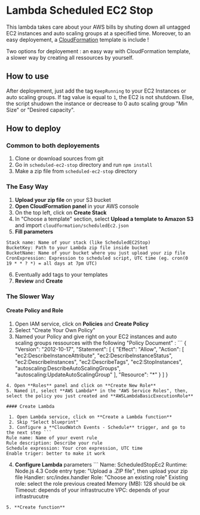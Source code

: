 # Lambda Scheduled EC2 Stop

This lambda takes care about your AWS bills by shuting down all untagged EC2 instances and auto scaling groups at a specified time.
Moreover, to an easy deployement, a [CloudFormation](https://aws.amazon.com/cloudformation/) template is include !

Two options for deployement : an easy way with CloudFormation template, a slower way by creating all ressources by yourself.

## How to use

After deployement, just add the tag `KeepRunning` to your EC2 Instances or auto scaling groups.
If tag value is equal to `1`, the EC2 is not shutdown. 
Else, the script shudown the instance or decrease to 0 auto scaling group "Min Size" or "Desired capacity".

## How to deploy

### Common to both deployements

1. Clone or download sources from git
2. Go in `scheduled-ec2-stop` directory and run `npm install`
3. Make a zip file from `scheduled-ec2-stop` directory

### The Easy Way

1. **Upload your zip file** on your S3 bucket 
2. **Open CloudFormation panel** in your AWS console
3. On the top left, click on **Create Stack**
4. In "Choose a template" section, select **Upload a template to Amazon S3** and import `cloudformation/scheduledEc2.json`
5. **Fill parameters**
```
Stack name: Name of your stack (like ScheduledEC2Stop)
BucketKey: Path to your Lambda zip file inside bucket
BucketName: Name of your bucket where you just upload your zip file
CronExpression: Expression to scheduled script, UTC time (eg. cron(0 19 * * ? *) = all days at 7pm UTC)
```
6. Eventually add tags to your templates
7. **Review** and **Create**

### The Slower Way

#### Create Policy and Role

 1. Open IAM service, click on **Policies** and **Create Policy**
 2. Select "Create Your Own Policy"
 3. Named your Policy and give right on your EC2 instances and auto scaling groups ressources with the following "Policy Document" : ```
{
    "Version": "2012-10-17",
    "Statement": [
        {
            "Effect": "Allow",
            "Action": [
                "ec2:DescribeInstanceAttribute",
                "ec2:DescribeInstanceStatus",
                "ec2:DescribeInstances",
                "ec2:DescribeTags",
                "ec2:StopInstances",
                "autoscaling:DescribeAutoScalingGroups",
                "autoscaling:UpdateAutoScalingGroup"
            ],
            "Resource": "*"
        }
    ]
}
```
4. Open **Roles** panel and click on **Create New Role**
5. Named it, select **AWS Lambda** in the "AWS Service Roles", then, select the policy you just created and **AWSLambdaBasicExecutionRole**

#### Create Lambda

 1. Open Lambda service, click on **Create a Lambda function**
 2. Skip "Select blueprint"
 3. Configure a **CloudWatch Events - Schedule** trigger, and go to the next step ```
Rule name: Name of your event rule
Rule description: Describe your rule
Schedule expression: Your cron expression, UTC time
Enable triger: better to make it work
```
4. **Configure Lambda** parameters ```
Name: ScheduledStopEc2
Runtime: Node.js 4.3
Code entry type:  "Upload a .ZIP file", then upload your zip file
Handler: src/index.handler
Role: "Choose an existing role"
Existing role: select the role previous created
Memory (MB): 128 should be ok
Timeout: depends of your infrastrucutre
VPC: depends of your infrastrucutre
```
5. **Create function**

